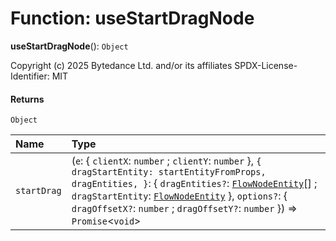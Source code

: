 # Function: useStartDragNode

**useStartDragNode**(): `Object`

Copyright (c) 2025 Bytedance Ltd. and/or its affiliates
SPDX-License-Identifier: MIT

#### Returns

`Object`

| Name | Type |
| :------ | :------ |
| `startDrag` | (`e`: { `clientX`: `number` ; `clientY`: `number`  }, `{ dragStartEntity: startEntityFromProps, dragEntities, }`: { `dragEntities?`: [`FlowNodeEntity`](/auto-docs/fixed-layout-editor/classes/FlowNodeEntity-1.md)\[] ; `dragStartEntity`: [`FlowNodeEntity`](/auto-docs/fixed-layout-editor/classes/FlowNodeEntity-1.md)  }, `options?`: { `dragOffsetX?`: `number` ; `dragOffsetY?`: `number`  }) => `Promise`<`void`> | (`e`: `any`) => `void` |
